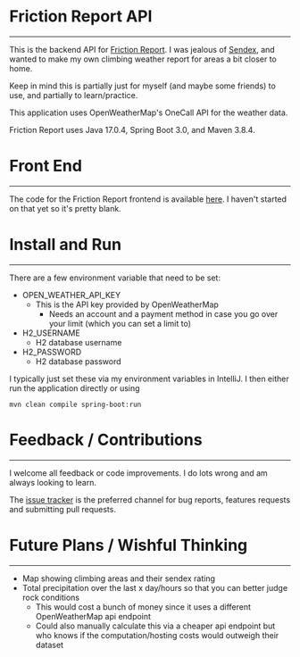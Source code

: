 # Friction Report API

---
This is the backend API for [Friction Report](https://friction.report). I was jealous of [Sendex](sendex.report), and wanted to make my own climbing weather report for areas a bit closer to home.

Keep in mind this is partially just for myself (and maybe some friends) to use, and partially to learn/practice.

This application uses OpenWeatherMap's OneCall API for the weather data.

Friction Report uses Java 17.0.4, Spring Boot 3.0, and Maven 3.8.4.

# Front End

---
The code for the Friction Report frontend is available [here](https://github.com/MajinPierce/FrictionReport-angular).
I haven't started on that yet so it's pretty blank.

# Install and Run

---
There are a few environment variable that need to be set:
  * OPEN_WEATHER_API_KEY
    * This is the API key provided by OpenWeatherMap
      * Needs an account and a payment method in case you go over your limit (which you can set a limit to)
  * H2_USERNAME
    * H2 database username
  * H2_PASSWORD
    * H2 database password

I typically just set these via my environment variables in IntelliJ.
I then either run the application directly or using
```
mvn clean compile spring-boot:run
```

# Feedback / Contributions

---
I welcome all feedback or code improvements. I do lots wrong and am always looking to learn.

The [issue tracker](https://github.com/MajinPierce/FrictionReport-api/issues) is the preferred channel for bug reports, features requests and submitting pull requests.

# Future Plans / Wishful Thinking

---
* Map showing climbing areas and their sendex rating
* Total precipitation over the last x day/hours so that you can better judge rock conditions
  * This would cost a bunch of money since it uses a different OpenWeatherMap api endpoint
  * Could also manually calculate this via a cheaper api endpoint but who knows if the computation/hosting costs would outweigh their dataset